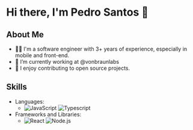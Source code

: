 # Hi there, I'm Pedro Santos 👋

## About Me

- :man_technologist: I'm a software engineer with 3+ years of experience, especially in mobile and front-end.
- 🔭 I’m currently working at @vonbraunlabs
- 🌱 I enjoy contributing to open source projects.

## Skills
- Languages:
  - ![JavaScript](https://img.shields.io/badge/-JavaScript-black?style=flat-square&logo=javascript)  ![Typescript](https://img.shields.io/badge/-Typescript-black?style=flat-square&logo=typescript)
- Frameworks and Libraries:
  - ![React](https://img.shields.io/badge/-React-black?style=flat-square&logo=react)  ![Node.js](https://img.shields.io/badge/-Node.js-black?style=flat-square&logo=node.js)
